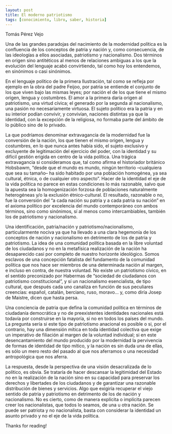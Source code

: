 ```yaml
---
layout: post
title: El moderno patriotismo
tags: [conocimiento, libro, saber, historia]
---
```


Tomás Pérez Vejo

<!--more-->

Una de las grandes paradojas del nacimiento de la modernidad política es la confluencia de los conceptos de patria y nación y, 
como consecuencia, de las ideologías a ellos asociadas, patriotismo y nacionalismo. 
Dos términos en origen sino antitéticos al menos de relaciones ambiguas a los que la evolución del lenguaje acabó convirtiendo, 
tal como hoy los entendemos, en sinónimos o casi sinónimos.

En el lenguaje político de la primera Ilustración, tal como se refleja por ejemplo en la obra del padre Feijoo, 
por patria se entiende el conjunto de los que viven bajo las mismas leyes; 
por nación el de los que tiene el mismo origen, lengua y costumbres. 
El amor a la primera daría origen al patriotismo, una virtud cívica; el generado por la segunda al nacionalismo, 
una pasión no necesariamente virtuosa. 
El sujeto político era la patria y en su interior podían convivir, y convivían, naciones distintas ya que la identidad, 
con la excepción de la religiosa, no formaba parte del ámbito de lo público sino de lo privado.

La que podríamos denominar extravagancia de la modernidad fue la conversión de la nación, los que tienen
el mismo origen, lengua y costumbres, en lo que nunca antes había sido, el sujeto exclusivo y excluyente de
legitimación del ejercicio del poder, con la identidad y su difícil gestión erigida en centro de la vida política. 
Una trágica extravagancia si consideramos que, tal como afirma el historiador británico Hobsbawm, 
“desde que el mundo es mundo, ningún territorio –cualquiera que sea su tamaño– ha sido habitado por una población
homogénea, ya sea cultural, étnica, o de cualquier otro aspecto”. 
Hacer de la identidad el eje de la vida política no parece en estas condiciones lo más razonable, 
salvo que la apuesta sea la homogenización forzosa de poblaciones naturalmente heterogéneas y/o la exclusión étnico-cultural.
El resultado, razonable o no, fue la conversión del “a cada nación su patria y a cada patria su nación” en el axioma político 
por excelencia del mundo contemporáneo con ambos términos,  sino como sinónimos, sí al menos como intercambiables, también los de patriotismo y nacionalismo.

Una identificación, patria/nación y patriotismo/nacionalismo, 
particularmente nociva ya que ha llevado a una clara hegemonía de los conceptos de nación y nacionalismo 
en detrimento de los de patria y patriotismo. La idea de una comunidad política basada en la 
libre voluntad de los ciudadanos y no en la metafísica realización de la nación ha desaparecido casi por completo de nuestro horizonte ideológico.
Somos esclavos de una concepción fatalista del fundamento de la comunidad política que nos hace ser miembros de una determinada nación al margen, 
e incluso en contra, de nuestra voluntad. No existe un patriotismo cívico, en el sentido preconizado 
por Habermas de “sociedad de ciudadanos con patriotismo constitucional”, 
y sí un nacionalismo esencialista, de tipo cultural, que después cada uno canaliza en función de sus 
peculiares creencias: español, catalán, berciano, ruso, moravo... y, como diría Josep de Maistre, dicen que hasta persa.

Una conciencia de patria que defina la comunidad política en términos de ciudadanía democrática 
y no de preexistentes identidades nacionales está todavía por construirse en la mayoría, si no en todos los países del mundo.
La pregunta sería si este tipo de patriotismo anacional es posible o si, por el contrario, 
hay una dimensión mítica en toda identidad colectiva que exige un imperativo de filiación al margen de la voluntad individual; 
si en este desencantamiento del mundo producido por la modernidad la pervivencia de formas de identidad de tipo mítico, y la nación es sin duda una de ellas, 
es sólo un mero resto del pasado al que nos aferramos o una necesidad antropológica que nos aferra.

La respuesta, desde la perspectiva de una visión desacralizada de lo político, es obvia. 
Se trataría de hacer descansar la legitimidad del Estado no en la realización de la nación sino en su capacidad para preservar los derechos 
y libertades de los ciudadanos y de garantizar una razonable distribución de bienes y servicios. 
Algo que exigiría recuperar el viejo sentido de patria y patriotismo en detrimento de los de nación y nacionalismo.
No es cierto, como de manera explícita o implícita parecen creer los nacionalistas, que todos lo seamos, 
de una u otra nación. Se puede ser patriota y no nacionalista, 
basta con considerar la identidad un asunto privado y no el eje de la vida política.
  
Thanks for reading!